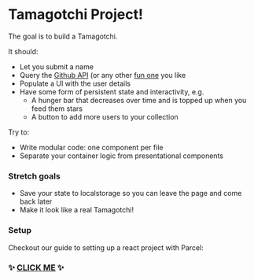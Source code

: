 # Tamagotchi Project!

The goal is to build a Tamagotchi.



It should:

- Let you submit a name
- Query the [Github API](https://developer.github.com/v3/) (or any other [fun one](https://www.potterapi.com/) you like
- Populate a UI with the user details
- Have some form of persistent state and interactivity, e.g.
  - A hunger bar that decreases over time and is topped up when you feed them stars
  - A button to add more users to your collection

Try to:

- Write modular code: one component per file
- Separate your container logic from presentational components

### Stretch goals

- Save your state to localstorage so you can leave the page and come back later
- Make it look like a real Tamagotchi!

### Setup
Checkout our guide to setting up a react project with Parcel:
### :sparkles: [CLICK ME](./parcel-setup.md) :sparkles: